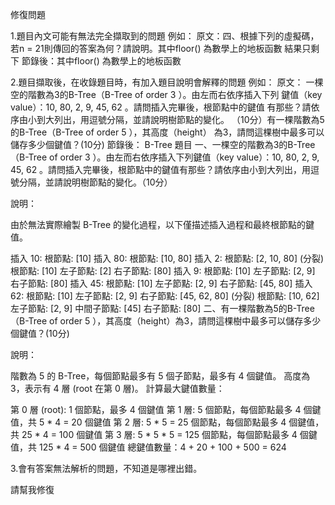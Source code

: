 修復問題

1.題目內文可能有無法完全擷取到的問題
例如：
原文：四、根據下列的虛擬碼，若n = 21則傳回的答案為何？請說明。其中floor() 為數學上的地板函數
結果只剩下
節錄後：其中floor() 為數學上的地板函數

2.題目擷取後，在收錄題目時，有加入題目說明會解釋的問題
例如：
原文：
一棵空的階數為3的B-Tree（B-Tree of order 3 ）。由左而右依序插入下列 鍵值（key value）：10, 80, 2, 9, 45, 62 。請問插入完畢後，根節點中的鍵值 有那些？請依序由小到大列出，用逗號分隔，並請說明樹節點的變化。 （10分）有一棵階數為5的B-Tree（B-Tree of order 5 ），其高度（height） 為3，請問這棵樹中最多可以儲存多少個鍵值？(10分)
節錄後：
B-Tree 題目
一、一棵空的階數為3的B-Tree（B-Tree of order 3 ）。由左而右依序插入下列鍵值（key value）：10, 80, 2, 9, 45, 62 。請問插入完畢後，根節點中的鍵值有那些？請依序由小到大列出，用逗號分隔，並請說明樹節點的變化。（10分）

說明：

由於無法實際繪製 B-Tree 的變化過程，以下僅描述插入過程和最終根節點的鍵值。

插入 10: 根節點: [10]
插入 80: 根節點: [10, 80]
插入 2: 根節點: [2, 10, 80] (分裂)
根節點: [10]
左子節點: [2]
右子節點: [80]
插入 9:
根節點: [10]
左子節點: [2, 9]
右子節點: [80]
插入 45:
根節點: [10]
左子節點: [2, 9]
右子節點: [45, 80]
插入 62:
根節點: [10]
左子節點: [2, 9]
右子節點: [45, 62, 80] (分裂)
根節點: [10, 62]
左子節點: [2, 9]
中間子節點: [45]
右子節點: [80]
二、有一棵階數為5的B-Tree（B-Tree of order 5 ），其高度（height）為3，請問這棵樹中最多可以儲存多少個鍵值？(10分)

說明：

階數為 5 的 B-Tree，每個節點最多有 5 個子節點，最多有 4 個鍵值。
高度為 3，表示有 4 層 (root 在第 0 層)。
計算最大鍵值數量：

第 0 層 (root): 1 個節點，最多 4 個鍵值
第 1 層: 5 個節點，每個節點最多 4 個鍵值，共 5 * 4 = 20 個鍵值
第 2 層: 5 * 5 = 25 個節點，每個節點最多 4 個鍵值，共 25 * 4 = 100 個鍵值
第 3 層: 5 * 5 * 5 = 125 個節點，每個節點最多 4 個鍵值，共 125 * 4 = 500 個鍵值
總鍵值數量：4 + 20 + 100 + 500 = 624

3.會有答案無法解析的問題，不知道是哪裡出錯。

請幫我修復